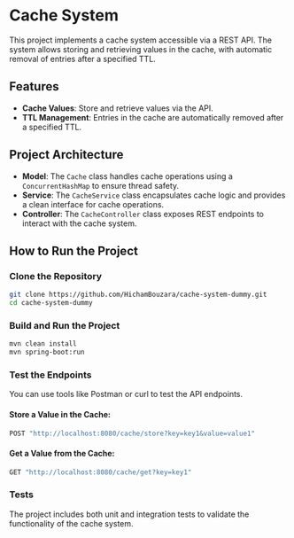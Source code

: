 # Cache System

This project implements a cache system accessible via a REST API. The system allows storing and retrieving values in the cache, with automatic removal of entries after a specified TTL.

## Features

- **Cache Values**: Store and retrieve values via the API.
- **TTL Management**: Entries in the cache are automatically removed after a specified TTL.

## Project Architecture

- **Model**: The `Cache` class handles cache operations using a `ConcurrentHashMap` to ensure thread safety.
- **Service**: The `CacheService` class encapsulates cache logic and provides a clean interface for cache operations.
- **Controller**: The `CacheController` class exposes REST endpoints to interact with the cache system.

## How to Run the Project

### Clone the Repository

```bash
git clone https://github.com/HichamBouzara/cache-system-dummy.git
cd cache-system-dummy
```

### Build and Run the Project

```bash
mvn clean install
mvn spring-boot:run
```

### Test the Endpoints

You can use tools like Postman or curl to test the API endpoints.

#### Store a Value in the Cache:

```bash
POST "http://localhost:8080/cache/store?key=key1&value=value1"
```

#### Get a Value from the Cache:

```bash
GET "http://localhost:8080/cache/get?key=key1"
```

### Tests

The project includes both unit and integration tests to validate the functionality of the cache system.
